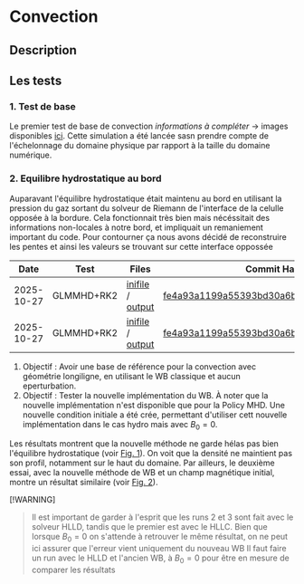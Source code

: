 # Convection

## Description


## Les tests

### 1. Test de base

Le premier test de base de convection *informations à compléter* &rarr; images disponibles [ici](imgs/001_convection_base/). Cette simulation a été lancée sasn prendre compte de l'échelonnage du domaine physique par rapport à la taille du domaine numérique.

### 2. Equilibre hydrostatique au bord

Auparavant l'équilibre hydrostatique était maintenu au bord en utilisant la pression du gaz sortant du solveur de Riemann de l'interface de la celulle opposée à la bordure. Cela fonctionnait très bien mais nécéssitait des informations non-locales à notre bord, et impliquait un remaniement important du code. Pour contourner ça nous avons décidé de reconstruire les pentes et ainsi les valeurs se trouvant sur cette interface oppossée

|  Date     | Test           | Files|  Commit Hash|
|-----------|----------------|------|-------------|
| 2025-10-27|GLMMHD+RK2|[inifile](20251027_WB_hydro_global/restart_WB_HydroGlobal_1006685.ini) / [output](20251027_WB_hydro_global/)| [fe4a93a1199a55393bd30a6b1a12ce3d95e11591](https://drf-gitlab.cea.fr/dyablo/dyablo/-/commit/fe4a93a1199a55393bd30a6b1a12ce3d95e11591)|
|2025-10-27|GLMMHD+RK2|[inifile](20251027_WB_from_GLMMHDPolicy/last.ini) / [output](20251027_WB_from_GLMMHDPolicy/)| [fe4a93a1199a55393bd30a6b1a12ce3d95e11591](https://drf-gitlab.cea.fr/dyablo/dyablo/-/commit/fe4a93a1199a55393bd30a6b1a12ce3d95e11591)|

1. Objectif : Avoir une base de référence pour la convection avec géométrie longiligne, en utilisant le WB classique et aucun eperturbation.
2. Objectif : Tester la nouvelle implémentation du WB. À noter que la nouvelle implémentation n'est disponible que pour la Policy MHD. Une nouvelle condition initiale a été crée, permettant d'utiliser cett nouvelle implémentation dans le cas hydro mais avec $B_0=0$.

Les résultats montrent que la nouvelle méthode ne garde hélas pas bien l'équilibre hydrostatique (voir [Fig. 1](imgs/002_well_balancing_comparison/01_new_old_WB.png)). On voit que la densité ne maintient pas son profil, notamment sur le haut du domaine. Par ailleurs, le deuxième essai, avec la nouvelle méthode de WB et un champ magnétique initial, montre un résultat similaire (voir [Fig. 2](imgs/002_well_balancing_comparison/02_new_old_and_mhd.png)).

[!WARNING]
> Il est important de garder à l'esprit que les runs 2 et 3 sont fait avec le solveur HLLD, tandis que le premier est avec le HLLC.
> Bien que lorsque $B_0=0$ on s'attende à retrouver le même résultat, on ne peut ici assurer que l'erreur vient uniquement du nouveau WB
> Il faut faire un run avec le HLLD et l'ancien WB, à $B_0=0$ pour être en mesure de comparer les résultats
